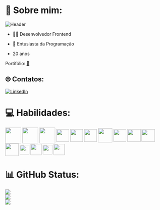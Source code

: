 # 💫 Sobre mim:

![Header](https://github.com/D1ogooo/D1ogooo/assets/119339116/c58063c9-da85-4dc5-a581-f26f76579219) 

- 👨‍🎓 Desenvolvedor Frontend

- 🔭 Entusiasta da Programação

- 20 anos

Portifólio: <a href='https://portifolio-ten-mauve.vercel.app/' target="_blank">🔭</a>

## 🌐 Contatos: 
[![LinkedIn](https://img.shields.io/badge/LinkedIn-%230077B5.svg?logo=linkedin&logoColor=white)](https://www.linkedin.com/in/diogo-ma%C3%A7al-70a18a2a6/)

# 💻 Habilidades:
<div style="display: inline_block">
<img align="center" height="50" width="50" src="https://img.icons8.com/?size=100&id=20909&format=png&color=000000" />
<img align="center" height="50" width="50" src="https://img.icons8.com/?size=100&id=7gdY5qNXaKC0&format=png&color=000000" />
<img align="center" height="50" width="50" src="https://img.icons8.com/?size=100&id=108784&format=png&color=000000" />
<img align="center" height="40" width="40" src="https://img.icons8.com/?size=100&id=Xf1sHBmY73hA&format=png&color=000000"/>  
<img align="center" height="40" width="40" src="https://img.icons8.com/?size=100&id=hsPbhkOH4FMe&format=png&color=000000" />
<img align="center" height="40" width="40" src="https://github.com/user-attachments/assets/e3725a7a-3954-4efd-b640-036f5c147742" />
<img align="center" height="45" width="45" src="https://github.com/user-attachments/assets/f6afaf23-81fe-4611-9af2-d50190b31556" />
<img align="center" height="40" width="40" src="https://github.com/user-attachments/assets/25ee59e0-1d3b-4d9e-a5a4-fd79e277a167" />
<img align="center" height="40" width="42" src="https://img.icons8.com/?size=100&id=123603&format=png&color=000000" />
<img align="center" height="40" width="42" src="https://github.com/user-attachments/assets/658d70e1-2538-45fb-bd48-a77eb4061be6" />

<img align="center" height="40" width="42" src="https://github.com/user-attachments/assets/1fe0a0d6-1187-40e3-b4e6-c711163b3ace" />

  
<img align="center" height="30" width="30" src="https://github.com/D1ogooo/D1ogooo/assets/119339116/5706b31a-d57d-418b-bd42-2fce5833030c" />
<img align="center" height="35" width="35" src="https://img.icons8.com/?size=100&id=QBqFNfPPB2Kx&format=png&color=000000" />
<img align="center" height="30" width="30" src="https://github.com/D1ogooo/D1ogooo/assets/119339116/d5b09df4-a2e4-4b70-90b8-1ad40eb1dc3e" />
<img align="center" height="35" width="35" src="https://github.com/D1ogooo/D1ogooo/assets/119339116/a7f2e758-386a-4cb0-962d-d123757a21b7" />
</div>

# 📊 GitHub Status:
![](https://github-readme-stats.vercel.app/api?username=D1ogooo&theme=midnight-purple&hide_border=true&include_all_commits=false&count_private=false)<br/>
![](https://github-readme-streak-stats.herokuapp.com/?user=D1ogooo&theme=midnight-purple&hide_border=true)<br/>
![](https://github-readme-stats.vercel.app/api/top-langs/?username=D1ogooo&theme=midnight-purple&hide_border=true&include_all_commits=false&count_private=false&layout=compact)

